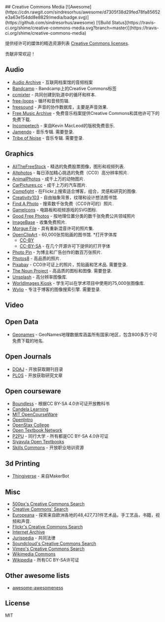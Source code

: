 <div class="github-widget" data-repo="shime/creative-commons-media"></div>
## Creative Commons Media [![Awesome](https://cdn.rawgit.com/sindresorhus/awesome/d7305f38d29fed78fa85652e3a63e154dd8e8829/media/badge.svg)](https://github.com/sindresorhus/awesome) [![Build Status](https://travis-ci.org/shime/creative-commons-media.svg?branch=master)](https://travis-ci.org/shime/creative-commons-media)

提供经许可的媒体的精选资源列表 [Creative Commons licenses](https://creativecommons.org/licenses/).

贡献非常欢迎！

## Audio
* [Audio Archive](https://archive.org/details/audio) - 互联网档案馆的音频档案
* [Bandcamp](https://bandcamp.com/tag/creative-commons) -  Bandcamp上的Creative Commons标签
* [ccmixter](http://ccmixter.org/) - 共同创建到轨道中的循环和样本.
* [free-loops](http://free-loops.com/) - 循环和音频剪辑.
* [freesound](http://www.freesound.org/) - 声音的协作数据库，主要是声音效果.
* [Free Music Archive](https://www.freemusicarchive.org/) - 免费音乐档案提供Creative Commons和其他许可下的免费下载.
* [Incompetech](http://incompetech.com/music/) - 来自Kevin MacLeod的版税免费音乐.
* [Jamendo](http://jamendo.com)   - 音乐专辑.  需要登录.
* [Tribe of Noise](http://www.tribeofnoise.com/)   - 音乐专辑.  需要登录.

## Graphics

* [AllTheFreeStock](http://allthefreestock.com/) - 精选的免费股票图像，图形和视频列表.
* [Altphotos](https://altphotos.com) - 每日添加精心挑选的免费（CC0）高分辨率照片.
* [AnimalPhotos](http://animalphotos.info/a/) - 成千上万的动物图片.
* [CarPictures.cc](http://carpictures.cc/cars/photo/) - 成千上万的汽车图片.
* [Compfight](http://www.compfight.com/) - 在Flickr上搜索适合博客，组合，灵感和研究的图像.
* [Creativity103](http://creativity103.com/) - 自由抽象背景，纹理和设计想法图书馆.
* [Find A Photo](http://finda.photo/) - 搜索数千张免费（CC0许可的）照片.
* [GameIcons](http://game-icons.net/) - 电路板和视频游戏的SVG图标.
* [Good Free Photos](https://www.goodfreephotos.com) - 按地理位置分类的数千张免费公共领域照片
* [ImageBase](http://imagebase.net/) - 收集免费照片.
* [Morgue File](http://www.morguefile.com/archive/) - 具有重新混音许可的照片集.
* [OpenClipArt](https://openclipart.org/) -  60,000张剪贴画的图书馆.
*打开字体库 
  + [CC-BY](https://fontlibrary.org/en/search?license=CC-BY) 
  + [CC-BY-SA](https://fontlibrary.org/en/search?license=CC-BY-SA) - 在几个开源许可下提供的打开字体
* [Photo Pin](http://photopin.com/) - 为博主和广告创作的数百万张照片.
* [Photos8](http://photos8.com/) - 高品质的照片.
* [Pixabay](https://pixabay.com/)   -  CC0许可证上的照片，剪贴画和艺术品.  需要登录.
* [The Noun Project](http://thenounproject.com/)   - 高品质的图标和图像.  需要登录.
* [Unsplash](https://unsplash.com/) - 高分辨率图像库.
* [WorldImages Kiosk](http://worldimages.sjsu.edu/) - 学生可以在学术项目中使用的75,000张图像库.
* [Wylio](http://wylio.com/)   - 专注于博客的图像搜索引擎.  需要登录.

## Video

## Open Data

* [Geonames](http://www.geonames.org/) -  GeoNames地理数据库涵盖所有国家/地区，包含800多万个可免费下载的地名.

## Open Journals

* [DOAJ](https://doaj.org/) - 开放获取期刊目录
* [PLOS](https://www.plos.org/) - 开放获取研究文章

## Open courseware

* [Boundless](https://www.boundless.com/) - 根据CC BY-SA 4.0许可证开放教科书
* [Candela Learning](https://courses.candelalearning.com/catalog/lumen)
* [MIT OpenCourseWare](http://ocw.mit.edu)
* [OpenIntro](https://www.openintro.org/)
* [OpenStax College](https://www.openstaxcollege.org/)
* [Open Textbook Network](http://open.umn.edu/opentextbooks/)
* [P2PU](https://www.p2pu.org/en/) - 同行大学 - 所有都是CC BY-SA 4.0许可证
* [Siyavula Open Textbooks](http://www.siyavula.com/work-oer.html#BOOKS)
* [Skills Commons](https://www.skillscommons.org/) - 开放职业培训资源

## 3d Printing

* [Thingiverse](https://www.thingiverse.com/) - 来自MakerBot

## Misc

* [500px's Creative Commons Search](http://500px.com/creativecommons)
* [Creative Commons' Search](http://search.creativecommons.org/)
* [Europeana](http://www.europeana.eu/portal/) - 探索来自欧洲各地的48,427,731件艺术品，手工艺品，书籍，视频和声音. 
* [Flickr's Creative Commons Search](https://www.flickr.com/creativecommons/)
* [Internet Archive](https://archive.org) 
* [Jurispedia](http://jurispedia.org) - 共同法律
* [Soundcloud's Creative Commons Search](https://soundcloud.com/search/sounds?filter.license=to_share)
* [Vimeo's Creative Commons Search](http://vimeo.com/creativecommons)
* [Wikimedia Commons](http://commons.wikimedia.org/)
* [Wikipedia](https://wikipedia.org) - 所有CC BY-SA许可证

## Other awesome lists

* [awesome-awesomeness](https://github.com/bayandin/awesome-awesomeness)

## License

MIT
